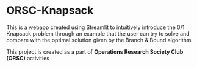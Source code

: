 # ORSC-Knapsack
This is a webapp created using Streamlit to intuitively introduce the 0/1 Knapsack problem through an example that the user can try to solve and compare with the optimal solution given by the Branch & Bound algorithm

This project is created as a part of **Operations Research Society Club (ORSC)** activities
